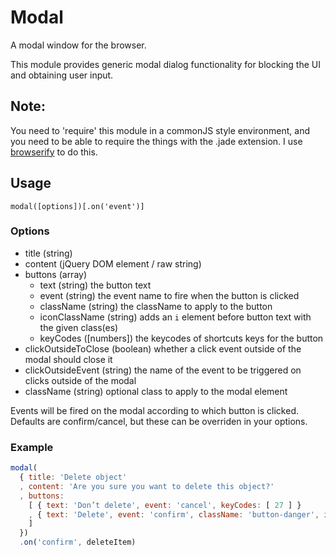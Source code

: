 # Modal

A modal window for the browser.

This module provides generic modal dialog functionality
for blocking the UI and obtaining user input.

## Note:
You need to 'require' this module in a commonJS style environment, and
you need to be able to require the things with the .jade extension. I use
[browserify](https://github.com/substack/browserify) to do this.


## Usage

```
modal([options])[.on('event')]
```

### Options

- title (string)
- content (jQuery DOM element / raw string)
- buttons (array)
  - text (string) the button text
  - event (string) the event name to fire when the button is clicked
  - className (string) the className to apply to the button
  - iconClassName (string) adds an `i` element before button text with the given class(es)
  - keyCodes ([numbers]) the keycodes of shortcuts keys for the button
- clickOutsideToClose (boolean) whether a click event outside of the modal should close it
- clickOutsideEvent (string) the name of the event to be triggered on clicks outside of the modal
- className (string) optional class to apply to the modal element

Events will be fired on the modal according to which button is clicked.
Defaults are confirm/cancel, but these can be overriden in your options.

### Example

```js
modal(
  { title: 'Delete object'
  , content: 'Are you sure you want to delete this object?'
  , buttons:
    [ { text: 'Don’t delete', event: 'cancel', keyCodes: [ 27 ] }
    , { text: 'Delete', event: 'confirm', className: 'button-danger', iconClassName: 'icon-delete'}
    ]
  })
  .on('confirm', deleteItem)
```
